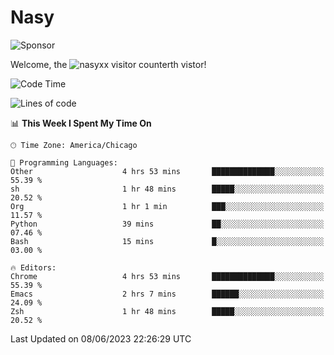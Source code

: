 # Nasy

<!--
<p align="center">
<img height="200" src="https://github-readme-stats.vercel.app/api?username=nasyxx&count_private=true&show_icons=true&theme=dracula&include_all_commits=true"/>
<img height="200" src="https://github-readme-stats.vercel.app/api/top-langs/?username=nasyxx&theme=dracula&hide=html,jupyter+notebook&count_private=true&show_icons=true"/>
</p>

  
----------------
-->

![Sponsor](https://img.shields.io/static/v1.svg?label=Sponsor&message=%E2%9D%A4&logo=GitHub&style=flat&color=pink)
 
Welcome, the ![nasyxx visitor counter](https://count.getloli.com/get/@nasyxx?theme=rule34)th vistor!
 
<!--START_SECTION:waka-->
![Code Time](http://img.shields.io/badge/Code%20Time-3%2C557%20hrs%2055%20mins-blue)

![Lines of code](https://img.shields.io/badge/From%20Hello%20World%20I%27ve%20Written-6.3%20million%20lines%20of%20code-blue)

📊 **This Week I Spent My Time On** 

```text
🕑︎ Time Zone: America/Chicago

💬 Programming Languages: 
Other                    4 hrs 53 mins       ██████████████░░░░░░░░░░░   55.39 % 
sh                       1 hr 48 mins        █████░░░░░░░░░░░░░░░░░░░░   20.52 % 
Org                      1 hr 1 min          ███░░░░░░░░░░░░░░░░░░░░░░   11.57 % 
Python                   39 mins             ██░░░░░░░░░░░░░░░░░░░░░░░   07.46 % 
Bash                     15 mins             █░░░░░░░░░░░░░░░░░░░░░░░░   03.00 % 

🔥 Editors: 
Chrome                   4 hrs 53 mins       ██████████████░░░░░░░░░░░   55.39 % 
Emacs                    2 hrs 7 mins        ██████░░░░░░░░░░░░░░░░░░░   24.09 % 
Zsh                      1 hr 48 mins        █████░░░░░░░░░░░░░░░░░░░░   20.52 % 
```


 Last Updated on 08/06/2023 22:26:29 UTC
<!--END_SECTION:waka-->

<!-- ![visitors](https://visitor-badge.laobi.icu/badge?page_id=nasyxx.nasyxx) -->
